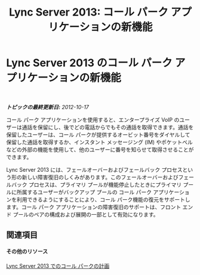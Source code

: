 ﻿---
title: 'Lync Server 2013: コール パーク アプリケーションの新機能'
TOCTitle: コール パーク アプリケーションの新機能
ms:assetid: bddff13c-92cc-47fd-bfd4-6e8bfbfed11b
ms:mtpsurl: https://technet.microsoft.com/ja-jp/library/Gg412927(v=OCS.15)
ms:contentKeyID: 48273456
ms.date: 05/19/2016
mtps_version: v=OCS.15
ms.translationtype: HT
---

# Lync Server 2013 のコール パーク アプリケーションの新機能

 

_**トピックの最終更新日:** 2012-10-17_

コール パーク アプリケーションを使用すると、エンタープライズ VoIP のユーザーは通話を保留にし、後でどの電話からでもその通話を取得できます。通話を保留したユーザーは、コール パークが提供するオービット番号をダイヤルして保留した通話を取得するか、インスタント メッセージング (IM) やポケットベルなどの外部の機能を使用して、他のユーザーに番号を知らせて取得させることができます。

Lync Server 2013 には、フェールオーバーおよびフェールバック プロセスという形の新しい障害復旧のしくみがあります。このフェールオーバーおよびフェールバック プロセスは、プライマリ プールが機能停止したときにプライマリ プールに所属するユーザーがバックアップ プールの コール パーク アプリケーションを利用できるようにすることにより、コール パーク機能の復元をサポートします。コール パーク アプリケーションの障害復旧のサポートは、フロント エンド プールのペアの構成および展開の一部として有効になります。

## 関連項目

#### その他のリソース

[Lync Server 2013 でのコール パークの計画](lync-server-2013-planning-for-call-park.md)

